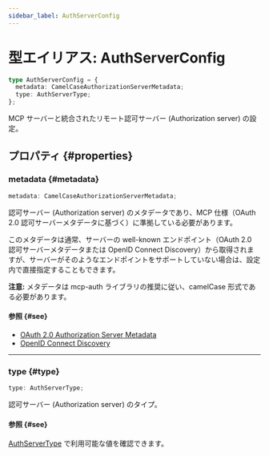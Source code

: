 ```yaml
---
sidebar_label: AuthServerConfig
---
```


# 型エイリアス: AuthServerConfig

```ts
type AuthServerConfig = {
  metadata: CamelCaseAuthorizationServerMetadata;
  type: AuthServerType;
};
```

MCP サーバーと統合されたリモート認可サーバー (Authorization server) の設定。

## プロパティ {#properties}

### metadata {#metadata}

```ts
metadata: CamelCaseAuthorizationServerMetadata;
```

認可サーバー (Authorization server) のメタデータであり、MCP 仕様（OAuth 2.0 認可サーバーメタデータに基づく）に準拠している必要があります。

このメタデータは通常、サーバーの well-known エンドポイント（OAuth 2.0 認可サーバーメタデータまたは OpenID Connect Discovery）から取得されますが、サーバーがそのようなエンドポイントをサポートしていない場合は、設定内で直接指定することもできます。

**注意:** メタデータは mcp-auth ライブラリの推奨に従い、camelCase 形式である必要があります。

#### 参照 {#see}

 - [OAuth 2.0 Authorization Server Metadata](https://datatracker.ietf.org/doc/html/rfc8414)
 - [OpenID Connect Discovery](https://openid.net/specs/openid-connect-discovery-1_0.html)

***

### type {#type}

```ts
type: AuthServerType;
```

認可サーバー (Authorization server) のタイプ。

#### 参照 {#see}

[AuthServerType](/references/js/type-aliases/AuthServerType.md) で利用可能な値を確認できます。
